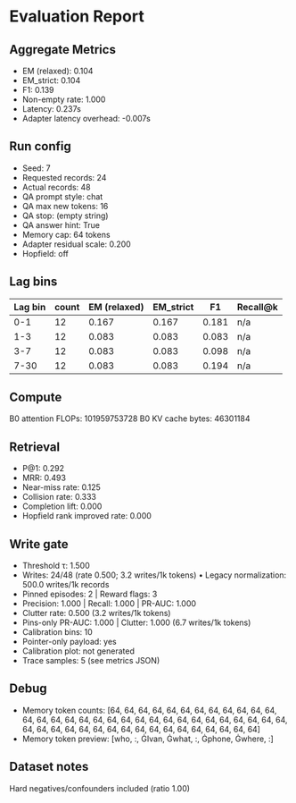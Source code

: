 # Evaluation Report

## Aggregate Metrics

- EM (relaxed): 0.104
- EM_strict: 0.104
- F1: 0.139
- Non-empty rate: 1.000
- Latency: 0.237s
- Adapter latency overhead: -0.007s

## Run config
- Seed: 7
- Requested records: 24
- Actual records: 48
- QA prompt style: chat
- QA max new tokens: 16
- QA stop: (empty string)
- QA answer hint: True
- Memory cap: 64 tokens
- Adapter residual scale: 0.200
- Hopfield: off

## Lag bins
| Lag bin | count | EM (relaxed) | EM_strict | F1 | Recall@k |
| ------- | ----- | ------------- | --------- | --- | -------- |
| 0-1 | 12 | 0.167 | 0.167 | 0.181 | n/a |
| 1-3 | 12 | 0.083 | 0.083 | 0.083 | n/a |
| 3-7 | 12 | 0.083 | 0.083 | 0.098 | n/a |
| 7-30 | 12 | 0.083 | 0.083 | 0.194 | n/a |

## Compute
B0 attention FLOPs: 101959753728
B0 KV cache bytes: 46301184

## Retrieval
- P@1: 0.292
- MRR: 0.493
- Near-miss rate: 0.125
- Collision rate: 0.333
- Completion lift: 0.000
- Hopfield rank improved rate: 0.000

## Write gate
- Threshold τ: 1.500
- Writes: 24/48 (rate 0.500; 3.2 writes/1k tokens)
  • Legacy normalization: 500.0 writes/1k records
- Pinned episodes: 2 | Reward flags: 3
- Precision: 1.000 | Recall: 1.000 | PR-AUC: 1.000
- Clutter rate: 0.500 (3.2 writes/1k tokens)
- Pins-only PR-AUC: 1.000 | Clutter: 1.000 (6.7 writes/1k tokens)
- Calibration bins: 10
- Pointer-only payload: yes
- Calibration plot: not generated
- Trace samples: 5 (see metrics JSON)

## Debug
- Memory token counts: [64, 64, 64, 64, 64, 64, 64, 64, 64, 64, 64, 64, 64, 64, 64, 64, 64, 64, 64, 64, 64, 64, 64, 64, 64, 64, 64, 64, 64, 64, 64, 64, 64, 64, 64, 64, 64, 64, 64, 64, 64, 64, 64, 64, 64, 64, 64, 64]
- Memory token preview: [who, :, ĠIvan, Ġwhat, :, Ġphone, Ġwhere, :]

## Dataset notes
Hard negatives/confounders included (ratio 1.00)